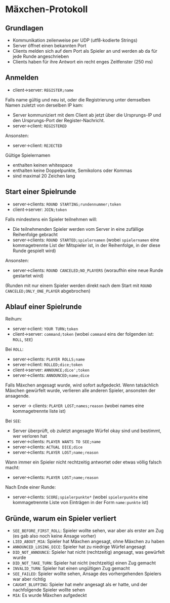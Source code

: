 Mäxchen-Protokoll
=================

Grundlagen
----------
- Kommunikation zeilenweise per UDP (utf8-kodierte Strings)
- Server öffnet einen bekannten Port
- Clients melden sich auf dem Port als Spieler an und werden ab da für jede Runde angeschrieben
- Clients haben für ihre Antwort ein recht enges Zeitfenster (250 ms)

Anmelden
--------
- client->server: `REGISTER;name`

Falls name gültig und neu ist, oder die Registrierung unter demselben Namen zuletzt von derselben IP kam:

  - Server kommuniziert mit dem Client ab jetzt über die Ursprungs-IP und den Ursprungs-Port der Register-Nachricht.
  - server->client: `REGISTERED`

Ansonsten:

  - server->client: `REJECTED`

Gültige Spielernamen
- enthalten keinen whitespace
- enthalten keine Doppelpunkte, Semikolons oder Kommas
- sind maximal 20 Zeichen lang

Start einer Spielrunde
-----------------------
- server->clients: `ROUND STARTING;rundennummer;token`
- client->server: `JOIN;token`

Falls mindestens ein Spieler teilnehmen will:

- Die teilnehmenden Spieler werden vom Server in eine zufällige Reihenfolge gebracht
- server->clients: `ROUND STARTED;spielernamen` (wobei `spielernamen` eine kommagetrennte List der Mitspieler ist, in der Reihenfolge, in der diese Runde gespielt wird)

Ansonsten:

- server->clients: `ROUND CANCELED;NO_PLAYERS` (woraufhin eine neue Runde gestartet wird)

(Runden mit nur einem Spieler werden direkt nach dem Start mit `ROUND CANCELED;ONLY_ONE_PLAYER` abgebrochen)

Ablauf einer Spielrunde
-----------------------
Reihum:

- server->client: `YOUR TURN;token`
- client->server: `command;token` (wobei `command` eins der folgenden ist: `ROLL`, `SEE`)
  
Bei `ROLL`:

- server->clients: `PLAYER ROLLS;name`
- server->client: `ROLLED;dice;token`
- client->server: `ANNOUNCE;dice';token`
- server->clients: `ANNOUNCED;name;dice`

Falls Mäxchen angesagt wurde, wird sofort aufgedeckt. Wenn tatsächlich Mäxchen gewürfelt wurde, verlieren alle anderen Spieler, ansonsten der ansagende.

- server -> clients: `PLAYER LOST;names;reason` (wobei names eine kommagetrennte liste ist)

Bei `SEE`:

- Server überprüft, ob zuletzt angesagte Würfel okay sind und bestimmt, wer verloren hat
- server->clients: `PLAYER WANTS TO SEE;name`
- server->clients: `ACTUAL DICE;dice`
- server->clients: `PLAYER LOST;name;reason`

Wann immer ein Spieler nicht rechtzeitig antwortet oder etwas völlig falsch macht:

- server->clients: `PLAYER LOST;name;reason`

Nach Ende einer Runde:

- server->clients: `SCORE;spielerpunkte*` (wobei `spielerpunkte` eine kommagetrennte Liste von Einträgen in der Form `name:punkte` ist)

Gründe, warum ein Spieler verliert
----------------------------------
- `SEE_BEFORE_FIRST_ROLL`: Spieler wollte sehen, war aber als erster am Zug (es gab also noch keine Ansage vorher)
- `LIED_ABOUT_MIA`: Spieler hat Mäxchen angesagt, ohne Mäxchen zu haben
- `ANNOUNCED_LOSING_DICE`: Spieler hat zu niedrige Würfel angesagt
- `DID_NOT_ANNOUNCE`: Spieler hat nicht (rechtzeitig) angesagt, was gewürfelt wurde
- `DID_NOT_TAKE_TURN`: Spieler hat nicht (rechtzeitig) einen Zug gemacht
- `INVALID_TURN`: Spieler hat einen ungültigen Zug gemacht
- `SEE_FAILED`: Spieler wollte sehen, Ansage des vorhergehenden Spielers war aber richtig
- `CAUGHT_BLUFFING`: Spieler hat mehr angesagt als er hatte, und der nachfolgende Spieler wollte sehen
- `MIA`: Es wurde Mäxchen aufgedeckt

